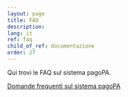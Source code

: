 ```yaml
---
layout: page
title: FAQ
description:
lang: it
ref: faq
child_of_ref: documentazione
order: 27
---
```


Qui trovi le FAQ sul sistema pagoPA.

[Domande frequenti sul sistema pagoPA](https://docs.italia.it/italia/pagopa/pagopa-docs-faq/it/stabile/index.html)
